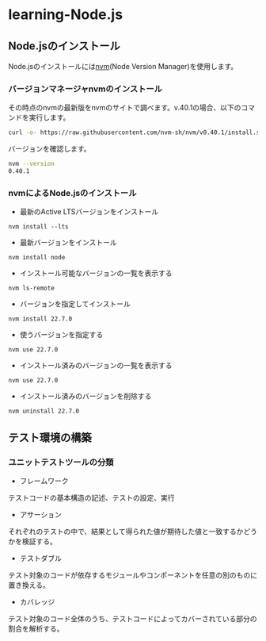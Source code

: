 # learning-Node.js

## Node.jsのインストール

Node.jsのインストールには[nvm](Node Version Manager)を使用します。

[nvm]: https://github.com/nvm-sh/nvm

### バージョンマネージャnvmのインストール

その時点のnvmの最新版をnvmのサイトで調べます。v.40.1の場合、以下のコマンドを実行します。

```bash
curl -o- https://raw.githubusercontent.com/nvm-sh/nvm/v0.40.1/install.sh | bash
```

バージョンを確認します。

```bash
nvm --version
0.40.1
```

### nvmによるNode.jsのインストール

- 最新のActive LTSバージョンをインストール

```
nvm install --lts
```

- 最新バージョンをインストール

```
nvm install node
```

- インストール可能なバージョンの一覧を表示する

```
nvm ls-remote
```

- バージョンを指定してインストール

```
nvm install 22.7.0
```

- 使うバージョンを指定する

```
nvm use 22.7.0
```

- インストール済みのバージョンの一覧を表示する

```
nvm use 22.7.0
```

- インストール済みのバージョンを削除する

```
nvm uninstall 22.7.0
```

## テスト環境の構築

### ユニットテストツールの分類

- フレームワーク

テストコードの基本構造の記述、テストの設定、実行

- アサーション

それぞれのテストの中で、結果として得られた値が期待した値と一致するかどうかを検証する。

- テストダブル

テスト対象のコードが依存するモジュールやコンポーネントを任意の別のものに置き換える。

- カバレッジ

テスト対象のコード全体のうち、テストコードによってカバーされている部分の割合を解析する。
